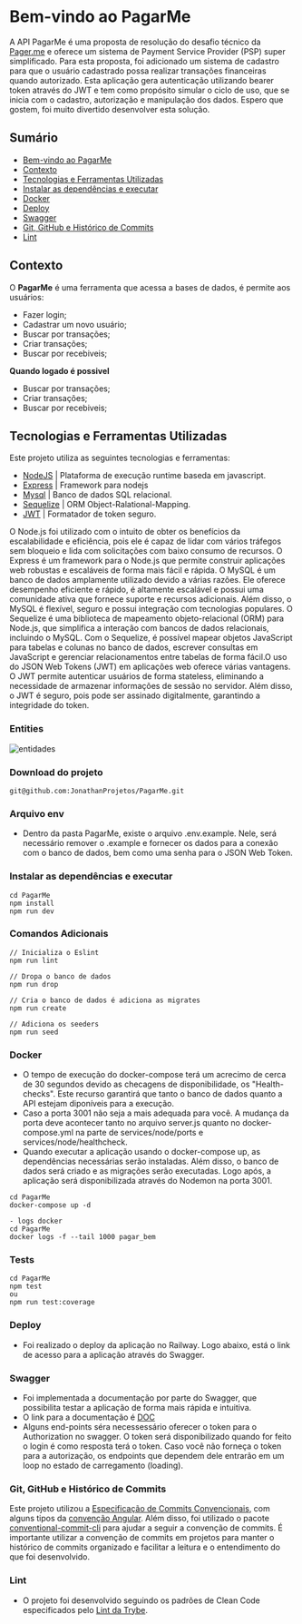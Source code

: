 # Bem-vindo ao PagarMe
A API PagarMe é uma proposta de resolução do desafio técnico da [Pager.me](https://github.com/pagarme/vagas/blob/master/desafios/software-engineer-backend/README.md) e oferece um sistema de Payment Service Provider (PSP) super simplificado. Para esta proposta, foi adicionado um sistema de cadastro para que o usuário cadastrado possa realizar transações financeiras quando autorizado. Esta aplicação gera autenticação utilizando bearer token através do JWT e tem como propósito simular o ciclo de uso, que se inicia com o cadastro, autorização e manipulação dos dados. Espero que gostem, foi muito divertido desenvolver esta solução.
 
</details>

## Sumário
- [Bem-vindo ao PagarMe](#Bem-vindo-ao-PagarMe)
- [Contexto](#contexto)
- [Tecnologias e Ferramentas Utilizadas](#tecnologias-e-ferramentas-utilizadas)
- [Instalar as dependências e executar](#instalar-as-dependências-e-executar)
- [Docker](#Docker)
- [Deploy](#Deploy)
- [Swagger](#Swagger)
- [Git, GitHub e Histórico de Commits](#git-github-e-histórico-de-commits)
- [Lint](#lint)

## Contexto
O __PagarMe__ é uma ferramenta que acessa a bases de dados, é permite aos usuários:
- Fazer login;
- Cadastrar um novo usuário;
- Buscar por transações;
- Criar transações;
- Buscar por recebiveis;

__Quando logado é possivel__
- Buscar por transações;
- Criar transações;
- Buscar por recebiveis;

## Tecnologias e Ferramentas Utilizadas

Este projeto utiliza as seguintes tecnologias e ferramentas:

- [NodeJS](https://nodejs.org/en/) | Plataforma de execução runtime baseda em javascript.
- [Express](https://expressjs.com/pt-br/) | Framework para nodejs 
- [Mysql](https://dev.mysql.com/doc/) | Banco de dados SQL relacional.
- [Sequelize](https://sequelize.org/docs/) | ORM Object-Ralational-Mapping.
- [JWT](https://jwt.io/) | Formatador de token seguro.

O Node.js foi utilizado com o intuito de obter os benefícios da escalabilidade e eficiência, pois ele é capaz de lidar com vários tráfegos sem bloqueio e lida com solicitações com baixo consumo de recursos. O Express é um framework para o Node.js que permite construir aplicações web robustas e escaláveis de forma mais fácil e rápida. O MySQL é um banco de dados amplamente utilizado devido a várias razões. Ele oferece desempenho eficiente e rápido, é altamente escalável e possui uma comunidade ativa que fornece suporte e recursos adicionais. Além disso, o MySQL é flexível, seguro e possui integração com tecnologias populares. O Sequelize é uma biblioteca de mapeamento objeto-relacional (ORM) para Node.js, que simplifica a interação com bancos de dados relacionais, incluindo o MySQL. Com o Sequelize, é possível mapear objetos JavaScript para tabelas e colunas no banco de dados, escrever consultas em JavaScript e gerenciar relacionamentos entre tabelas de forma fácil.O uso do JSON Web Tokens (JWT) em aplicações web oferece várias vantagens. O JWT permite autenticar usuários de forma stateless, eliminando a necessidade de armazenar informações de sessão no servidor. Além disso, o JWT é seguro, pois pode ser assinado digitalmente, garantindo a integridade do token.
### Entities

<img src='https://drive.google.com/uc?id=1f7M2e1P9hERtibbc6Wk31tA_tA-dUGzG' alt='entidades'/>

### Download do projeto
```
git@github.com:JonathanProjetos/PagarMe.git
```

### Arquivo env
- Dentro da pasta PagarMe, existe o arquivo .env.example. Nele, será necessário remover o .example e fornecer os dados para a conexão com o banco de dados, bem como uma senha para o JSON Web Token.

### Instalar as dependências e executar
```
cd PagarMe
npm install
npm run dev
```
### Comandos Adicionais
```
// Inicializa o Eslint
npm run lint

// Dropa o banco de dados
npm run drop

// Cria o banco de dados é adiciona as migrates
npm run create

// Adiciona os seeders
npm run seed 
```
### Docker
 - O tempo de execução do docker-compose terá um acrecimo de cerca de 30 segundos devido as checagens de disponibilidade, os "Health-checks". Este recurso garantirá que tanto o banco de dados quanto a API estejam diponíveis para a execução.
 - Caso a porta 3001 não seja a mais adequada para você. A mudança da porta deve acontecer tanto no arquivo server.js quanto no docker-compose.yml na parte de services/node/ports e services/node/healthcheck.
 - Quando executar a aplicação usando o docker-compose up, as dependências necessárias serão instaladas. Além disso, o banco de dados será criado e as migrações serão executadas. Logo após, a aplicação será disponibilizada através do Nodemon na porta 3001.
```
cd PagarMe
docker-compose up -d

- logs docker
cd PagarMe
docker logs -f --tail 1000 pagar_bem
```

### Tests
```
cd PagarMe
npm test
ou 
npm run test:coverage
```
### Deploy
- Foi realizado o deploy da aplicação no Railway. Logo abaixo, está o link de acesso para a aplicação através do Swagger.

### Swagger
- Foi implementada a documentação por parte do Swagger, que possibilita testar a aplicação de forma mais rápida e intuitiva.
- O link para a documentação é [DOC](https://pagarme-production.up.railway.app/docs)
- Alguns end-points séra necessessário oferecer o token para o Authorization no swagger. O token será disponibilizado quando for feito o login é como resposta terá o token. Caso você não forneça o token para a autorização, os endpoints que dependem dele entrarão em um loop no estado de carregamento (loading).


### Git, GitHub e Histórico de Commits
Este projeto utilizou a [Especificação de Commits Convencionais](https://www.conventionalcommits.org/en/v1.0.0/), com alguns tipos da [convenção Angular](https://github.com/angular/angular/blob/22b96b9/CONTRIBUTING.md#-commit-message-guidelines). Além disso, foi utilizado o pacote [conventional-commit-cli](https://www.npmjs.com/package/conventional-commit-cli) para ajudar a seguir a convenção de commits. É importante utilizar a convenção de commits em projetos para manter o histórico de commits organizado e facilitar a leitura e o entendimento do que foi desenvolvido.


### Lint
- O projeto foi desenvolvido seguindo os padrões de Clean Code especificados pelo [Lint da Trybe](https://github.com/betrybe/eslint-config-trybe).
